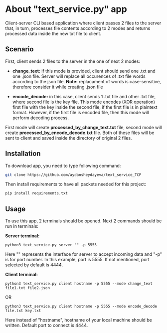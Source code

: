 # About "text_service.py" app

Client-server CLI based application where client passes 2 files to the server that, in turn, processes file contents according to 2 modes and returns processed data inside the new txt file to client.  

## Scenario

First, client sends 2 files to the server in the one of next 2 modes:

- **change_text:** if this mode is provided, client should send one .txt and one .json file. Server will replace all occurences of .txt file words according to the json file.
 **Note:** replacament of words is case-sensitive, therefore consider it while creating .json file

- **encode_decode:** in this case, client sends 1 .txt file and other .txt file, where second file is the key file. This mode encodes (XOR operation) first file with the key inside the second file, if the first file is in plaintext format. However, if the first file is encoded file, then this mode will perform decoding process.

First mode will create **processed_by_change_text.txt** file, second mode will create **processed_by_encode_decode.txt** file. Both of these files will be sent to client and saved inside the directory of original 2 files.



## Installation

To download app, you need to type following command:

```bash
git clone https://github.com/aydansheydayeva/text_service_TCP
```
 Then install requirements to have all packets needed for this project:

```bash
pip install requirements.txt
```

## Usage

To use this app, 2 terminals should be opened. Next 2 commands should be run in terminals:

**Server terminal:**
```
python3 text_service.py server "" -p 5555
```
Here "" represents the interface for server to accept incoming data and "-p" is for port number. In this example, port is 5555. If not mentioned, port selected by default is 4444.

**Client terminal:**
```
python3 text_service.py client hostname -p 5555 --mode change_text file1.txt file2.json
```
OR
```
python3 text_service.py client hostname -p 5555 --mode encode_decode file.txt key.txt
```
Here instead of "hostname", hostname of your local machine should be written. Default port to connect is 4444.
